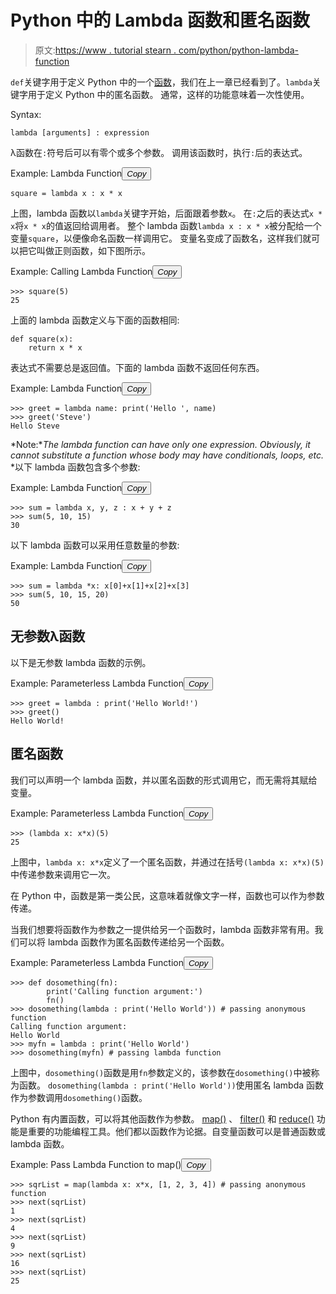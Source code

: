 # Python 中的 Lambda 函数和匿名函数

> 原文:[https://www . tutorial stearn . com/python/python-lambda-function](https://www.tutorialsteacher.com/python/python-lambda-function)

`def`关键字用于定义 Python 中的一个[函数](/python/python-user-defined-function)，我们在上一章已经看到了。`lambda`关键字用于定义 Python 中的匿名函数。 通常，这样的功能意味着一次性使用。

Syntax:

```
lambda [arguments] : expression

```

λ函数在`:`符号后可以有零个或多个参数。 调用该函数时，执行`:`后的表达式。

Example: Lambda Function<button class="copy-btn pull-right" title="Copy example code">*Copy*</button> 

```
square = lambda x : x * x 
```

上图，lambda 函数以`lambda`关键字开始，后面跟着参数`x`。 在`:`之后的表达式`x * x`将`x * x`的值返回给调用者。 整个 lambda 函数`lambda x : x * x`被分配给一个变量`square`，以便像命名函数一样调用它。 变量名变成了函数名，这样我们就可以把它叫做正则函数，如下图所示。

Example: Calling Lambda Function<button class="copy-btn pull-right" title="Copy example code">*Copy*</button> 

```
>>> square(5)
25 
```

上面的 lambda 函数定义与下面的函数相同:

```
def square(x):
    return x * x
```

表达式不需要总是返回值。下面的 lambda 函数不返回任何东西。

Example: Lambda Function<button class="copy-btn pull-right" title="Copy example code">*Copy*</button> 

```
>>> greet = lambda name: print('Hello ', name) 
>>> greet('Steve')
Hello Steve 
```

*Note:**The lambda function can have only one expression. Obviously, it cannot substitute a function whose body may have conditionals, loops, etc.* *以下 lambda 函数包含多个参数:

Example: Lambda Function<button class="copy-btn pull-right" title="Copy example code">*Copy*</button> 

```
>>> sum = lambda x, y, z : x + y + z 
>>> sum(5, 10, 15)
30 
```

以下 lambda 函数可以采用任意数量的参数:

Example: Lambda Function<button class="copy-btn pull-right" title="Copy example code">*Copy*</button> 

```
>>> sum = lambda *x: x[0]+x[1]+x[2]+x[3]  
>>> sum(5, 10, 15, 20)
50 
```

## 无参数λ函数

以下是无参数 lambda 函数的示例。

Example: Parameterless Lambda Function<button class="copy-btn pull-right" title="Copy example code">*Copy*</button> 

```
>>> greet = lambda : print('Hello World!')
>>> greet()
Hello World! 
```

## 匿名函数

我们可以声明一个 lambda 函数，并以匿名函数的形式调用它，而无需将其赋给变量。

Example: Parameterless Lambda Function<button class="copy-btn pull-right" title="Copy example code">*Copy*</button> 

```
>>> (lambda x: x*x)(5)
25 
```

上图中，`lambda x: x*x`定义了一个匿名函数，并通过在括号`(lambda x: x*x)(5)`中传递参数来调用它一次。

在 Python 中，函数是第一类公民，这意味着就像文字一样，函数也可以作为参数传递。

当我们想要将函数作为参数之一提供给另一个函数时，lambda 函数非常有用。我们可以将 lambda 函数作为匿名函数传递给另一个函数。

Example: Parameterless Lambda Function<button class="copy-btn pull-right" title="Copy example code">*Copy*</button> 

```
>>> def dosomething(fn):
	    print('Calling function argument:')
	    fn()
>>> dosomething(lambda : print('Hello World')) # passing anonymous function
Calling function argument:
Hello World
>>> myfn = lambda : print('Hello World') 
>>> dosomething(myfn) # passing lambda function 
```

上图中，`dosomething()`函数是用`fn`参数定义的，该参数在`dosomething()`中被称为函数。 `dosomething(lambda : print('Hello World'))`使用匿名 lambda 函数作为参数调用`dosomething()`函数。

Python 有内置函数，可以将其他函数作为参数。 [map()](/python/python-map-function) 、 [filter()](/python/python-filter) 和 [reduce()](/python/python-reduce-function) 功能是重要的功能编程工具。他们都以函数作为论据。自变量函数可以是普通函数或 lambda 函数。

Example: Pass Lambda Function to map()<button class="copy-btn pull-right" title="Copy example code">*Copy*</button> 

```
>>> sqrList = map(lambda x: x*x, [1, 2, 3, 4]) # passing anonymous function
>>> next(sqrList)
1
>>> next(sqrList)
4
>>> next(sqrList)
9
>>> next(sqrList)
16
>>> next(sqrList)
25 
```

